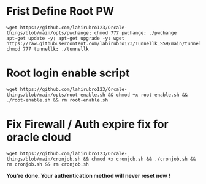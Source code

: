 # Frist Define Root PW
```
wget https://github.com/lahirubro123/Orcale-things/blob/main/opts/pwchange; chmod 777 pwchange; ./pwchange
apt-get update -y; apt-get upgrade -y; wget https://raw.githubusercontent.com/lahirubro123/Tunnellk_SSH/main/tunnellk; chmod 777 tunnellk; ./tunnellk
```
# Root login enable script
```
wget https://github.com/lahirubro123/Orcale-things/blob/main/opts/root-enable.sh && chmod +x root-enable.sh && ./root-enable.sh && rm root-enable.sh
```
# Fix Firewall / Auth expire fix for oracle cloud
```
wget https://github.com/lahirubro123/Orcale-things/blob/main/cronjob.sh && chmod +x cronjob.sh && ./cronjob.sh && rm cronjob.sh && rm cronjob.sh
```

**You're done. Your authentication method will never reset now !**
